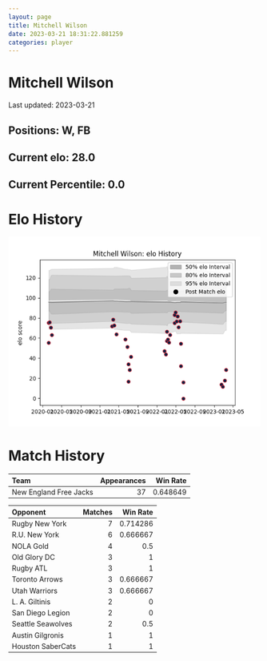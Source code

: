 ```yaml
---  
layout: page  
title: Mitchell Wilson  
date: 2023-03-21 18:31:22.881259  
categories: player  
---
```

# Mitchell Wilson


Last updated: 2023-03-21
## Positions: W, FB

## Current elo: 28.0

## Current Percentile: 0.0

# Elo History


![elo history](history_MitchellWilson.png)
# Match History


| Team                   |   Appearances |   Win Rate |
|:-----------------------|--------------:|-----------:|
| New England Free Jacks |            37 |   0.648649 |

| Opponent          |   Matches |   Win Rate |
|:------------------|----------:|-----------:|
| Rugby New York    |         7 |   0.714286 |
| R.U. New York     |         6 |   0.666667 |
| NOLA Gold         |         4 |   0.5      |
| Old Glory DC      |         3 |   1        |
| Rugby ATL         |         3 |   1        |
| Toronto Arrows    |         3 |   0.666667 |
| Utah Warriors     |         3 |   0.666667 |
| L. A. Giltinis    |         2 |   0        |
| San Diego Legion  |         2 |   0        |
| Seattle Seawolves |         2 |   0.5      |
| Austin Gilgronis  |         1 |   1        |
| Houston SaberCats |         1 |   1        |